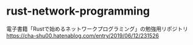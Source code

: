 # rust-network-programming
電子書籍「Rustで始めるネットワークプログラミング」の勉強用リポジトリ
https://cha-shu00.hatenablog.com/entry/2019/06/12/231526
